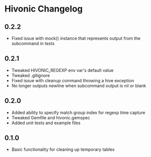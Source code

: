 Hivonic Changelog
===

0.2.2
---
* Fixed issue with mock() instance that represents output from the subcommand in tests

0.2.1
---
* Tweaked HIVONIC_REGEXP env var's default value
* Tweaked .gitignore
* Fixed issue with cleanup command throwing a hive exception
* No longer outputs newline when subcommand output is nil or blank

0.2.0
---
* Added ability to specify match group index for regexp time capture
* Tweaked Gemfile and hivonic.gemspec
* Added unit tests and example files

0.1.0
---
* Basic functionality for cleaning up temporary tables

